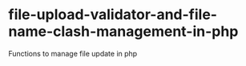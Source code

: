 # file-upload-validator-and-file-name-clash-management-in-php
Functions to manage file update in php
